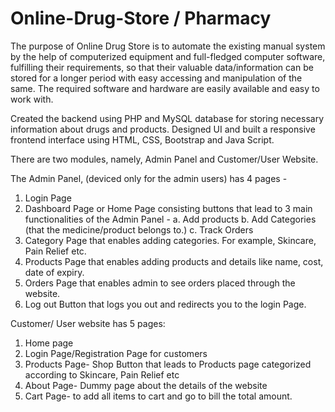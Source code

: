 # Online-Drug-Store / Pharmacy
The purpose of Online Drug Store is to automate the existing manual system by the help of computerized equipment and full-fledged computer software, fulfilling their requirements, so that their valuable data/information can be stored for a longer period with easy accessing and manipulation of the same. The required software and hardware are easily available and easy to work with.

Created the backend using PHP and MySQL database for storing necessary information about drugs and products.
Designed UI and built a responsive frontend interface using HTML, CSS, Bootstrap and Java Script.

There are two modules, namely, Admin Panel and Customer/User Website.

The Admin Panel, (deviced only for the admin users) has 4 pages - 
  1. Login Page
  2. Dashboard Page or Home Page consisting buttons that lead to 3 main functionalities of the Admin Panel - 
    a. Add products
    b. Add Categories (that the medicine/product belongs to.)
    c. Track Orders
  3. Category Page that enables adding categories. For example, Skincare, Pain Relief etc.
  4. Products Page that enables adding products and details like name, cost, date of expiry.
  5. Orders Page that enables admin to see orders placed through the website.
  6. Log out Button that logs you out and redirects you to the login Page.
  
Customer/ User website has 5 pages:
  1. Home page
  2. Login Page/Registration Page for customers
  3. Products Page- Shop Button that leads to Products page categorized according to Skincare, Pain Relief etc
  4. About Page- Dummy page about the details of the website
  5. Cart Page- to add all items to cart and go to bill the total amount. 
  
